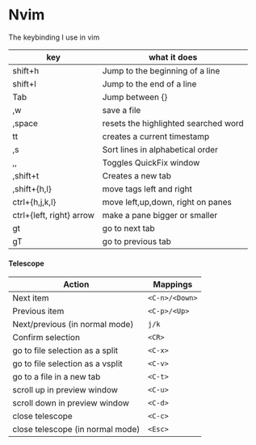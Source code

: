 # Nvim

The keybinding I use in vim

| key                      | what it does                         |
|--------------------------|--------------------------------------|
| shift+h                  | Jump to the beginning of a line      |
| shift+l                  | Jump to the end of a line            |
| Tab                      | Jump between {}[]()                  |
| ,w                 | save a file                          |
| ,space             | resets the highlighted searched word |
| tt                       | creates a current timestamp          |
| ,s                 | Sort lines in alphabetical order     |
| ,,| Toggles QuickFix window              |
| ,shift+t                  | Creates a new tab                    |
| ,shift+{h,l}              | move tags left and right             |
| ctrl+{h,j,k,l}           | move left,up,down, right on panes    |
| ctrl+{left, right} arrow | make a pane bigger or smaller        |
| gt | go to next tab |
| gT | go to previous tab |

#### Telescope
| Action                           | Mappings       |
|----------------------------------|----------------|
| Next item                        | `<C-n>/<Down>` |
| Previous item                    | `<C-p>/<Up>`   |
| Next/previous (in normal mode)   | `j/k`          |
| Confirm selection                | `<CR>`         |
| go to file selection as a split  | `<C-x>`        |
| go to file selection as a vsplit | `<C-v>`        |
| go to a file in a new tab        | `<C-t>`        |
| scroll up in preview window      | `<C-u>`        |
| scroll down in preview window    | `<C-d>`        |
| close telescope                  | `<C-c>`        |
| close telescope (in normal mode) | `<Esc>`        |
